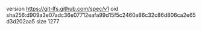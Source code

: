 version https://git-lfs.github.com/spec/v1
oid sha256:d909a3e07adc36e07712eafa99d15f5c2460a86c32c86d806ca2e65d3d202aa5
size 1277
